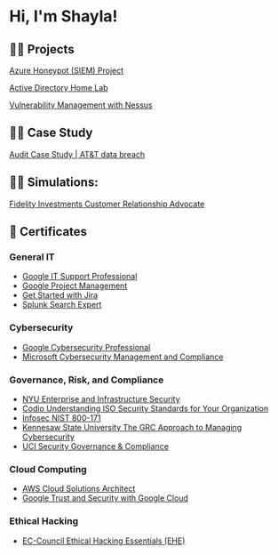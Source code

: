 <h1>Hi, I'm Shayla! <br/>

<h2>👨‍💻 Projects</h2>

[Azure Honeypot (SIEM) Project](https://github.com/smerene99/Azure-Honeypot-SIEM-)

[Active Directory Home Lab](https://github.com/smerene99/Active-Directory-Home-Lab)

[Vulnerability Management with Nessus](https://github.com/smerene99/Vulnerability-Management-with-Nessus)

<h2>👨‍💻 Case Study</h2>

[Audit Case Study | AT&T data breach](https://medium.com/@smerene/audit-case-study-at-t-data-breach-dd735a1d76b5)

<h2>👨‍💻 Simulations:</h2>

[Fidelity Investments Customer Relationship Advocate](https://medium.com/@smerene/fidelity-investments-customer-relationship-advocate-job-simulation-c435331e48e9)

<h2>📃 Certificates</h2>
<h3> General IT</h3>

- [Google IT Support Professional](https://coursera.org/verify/professional-cert/6N7GUB2WPAAK)
- [Google Project Management](https://coursera.org/verify/professional-cert/ZUEB8VGB2KVP)
- [Get Started with Jira](https://coursera.org/verify/99UQ6NM44KVM)
- [Splunk Search Expert](https://coursera.org/verify/specialization/CXRYRR82LRLT)
<h3> Cybersecurity</h3>

- [Google Cybersecurity Professional](https://coursera.org/verify/professional-cert/HRK4C6AMLHEQ)
- [Microsoft Cybersecurity Management and Compliance](https://coursera.org/verify/8YX46XGBDTKA)
<h3> Governance, Risk, and Compliance</h3>

- [NYU Enterprise and Infrastructure Security](https://coursera.org/verify/VQU6W967RZWQ)
- [Codio Understanding ISO Security Standards for Your Organization](https://coursera.org/verify/VEBP54RQT33E)
- [Infosec NIST 800-171](https://coursera.org/verify/LM83FJ5BWR8E)
- [Kennesaw State University The GRC Approach to Managing Cybersecurity](https://coursera.org/verify/3R7X7JPLNJCY)
- [UCI Security Governance & Compliance](https://coursera.org/verify/VS6VJ2L3BU6G)

<h3> Cloud Computing </h3>

- [AWS Cloud Solutions Architect](https://coursera.org/verify/professional-cert/S9VCWQHJ7BEP)
- [Google Trust and Security with Google Cloud](https://coursera.org/verify/3NTMLXK855G9)
<h3> Ethical Hacking</h3>

- [EC-Council Ethical Hacking Essentials (EHE)](https://coursera.org/verify/NC887M2LE3MH)


